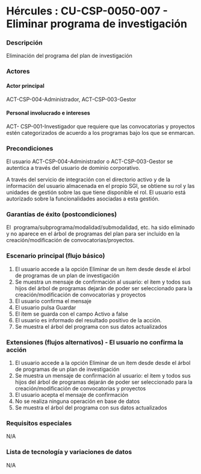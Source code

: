 # Hércules : CU\-CSP\-0050\-007 \- Eliminar programa de investigación



### Descripción

Eliminación del programa del plan de investigación

### Actores

#### Actor principal

ACT\-CSP\-004\-Administrador, ACT\-CSP\-003\-Gestor

#### Personal involucrado e intereses

ACT\- CSP\-001\-Investigador que requiere que las convocatorias y proyectos estén categorizados de acuerdo a los programas bajo los que se enmarcan.

### Precondiciones

El usuario ACT\-CSP\-004\-Administrador o ACT\-CSP\-003\-Gestor se autentica a través del usuario de dominio corporativo.

A través del servicio de integración con el directorio activo y de la información del usuario almacenada en el propio SGI, se obtiene su rol y las unidades de gestión sobre las que tiene disponible el rol. El usuario está autorizado sobre la funcionalidades asociadas a esta gestión.

### Garantías de éxito (postcondiciones)

El  programa/subprograma/modalidad/submodalidad, etc. ha sido eliminado y no aparece en el árbol de programas del plan para ser incluido en la creación/modificación de convocatorias/proyectos.

### Escenario principal (flujo básico)

1. El usuario accede a la opción Eliminar de un ítem desde desde el árbol de programas de un plan de investigación
2. Se muestra un mensaje de confirmación al usuario: el ítem y todos sus hijos del árbol de programas dejarán de poder ser seleccionado para la creación/modificación de convocatorias y proyectos
3. El usuario confirma el mensaje
4. El usuario pulsa Guardar
5. El ítem se guarda con el campo Activo a false
6. El usuario es informado del resultado positivo de la acción.
7. Se muestra el árbol del programa con sus datos actualizados

### Extensiones (flujos alternativos) \- El usuario no confirma la acción

1. El usuario accede a la opción Eliminar de un ítem desde desde el árbol de programas de un plan de investigación
2. Se muestra un mensaje de confirmación al usuario: el ítem y todos sus hijos del árbol de programas dejarán de poder ser seleccionado para la creación/modificación de convocatorias y proyectos
3. El usuario acepta el mensaje de confirmación
4. No se realiza ninguna operación en base de datos
5. Se muestra el árbol del programa con sus datos actualizados

  


### Requisitos especiales

N/A

### Lista de tecnología y variaciones de datos

N/A

  
  
  





